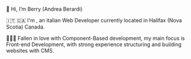 👋 Hi, I’m Berry (Andrea Berardi)

🇮🇹 🇨🇦 I'm ,
an italian Web Developer currently located in Halifax (Nova Scotia) Canada.

🧑🏻‍💻 Fallen in love with Component-Based development, 
my main focus is Front-end Development,
with strong experience structuring and building websites with CMS.

<!---
andberry/andberry is a ✨ special ✨ repository because its `README.md` (this file) appears on your GitHub profile.
You can click the Preview link to take a look at your changes.
--->
